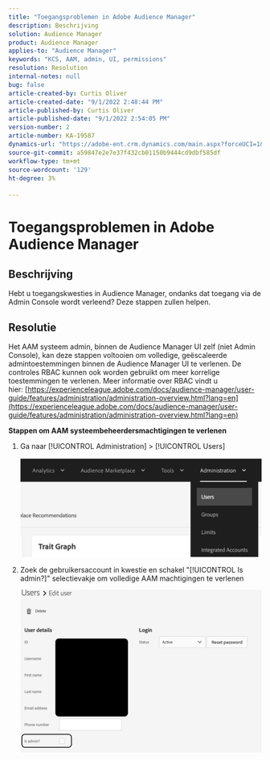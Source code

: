 ```yaml
---
title: "Toegangsproblemen in Adobe Audience Manager"
description: Beschrijving
solution: Audience Manager
product: Audience Manager
applies-to: "Audience Manager"
keywords: "KCS, AAM, admin, UI, permissions"
resolution: Resolution
internal-notes: null
bug: false
article-created-by: Curtis Oliver
article-created-date: "9/1/2022 2:48:44 PM"
article-published-by: Curtis Oliver
article-published-date: "9/1/2022 2:54:05 PM"
version-number: 2
article-number: KA-19587
dynamics-url: "https://adobe-ent.crm.dynamics.com/main.aspx?forceUCI=1&pagetype=entityrecord&etn=knowledgearticle&id=a2da922a-052a-ed11-9db1-0022480868ff"
source-git-commit: a59847e2e7e37f432cb01150b9444cd9dbf585df
workflow-type: tm+mt
source-wordcount: '129'
ht-degree: 3%

---
```


# Toegangsproblemen in Adobe Audience Manager

## Beschrijving

Hebt u toegangskwesties in Audience Manager, ondanks dat toegang via de Admin Console wordt verleend? Deze stappen zullen helpen.

## Resolutie

Het AAM systeem admin, binnen de Audience Manager UI zelf (niet Admin Console), kan deze stappen voltooien om volledige, geëscaleerde admintoestemmingen binnen de Audience Manager UI te verlenen. De controles RBAC kunnen ook worden gebruikt om meer korrelige toestemmingen te verlenen. Meer informatie over RBAC vindt u hier: [https://experienceleague.adobe.com/docs/audience-manager/user-guide/features/administration/administration-overview.html?lang=en](https://experienceleague.adobe.com/docs/audience-manager/user-guide/features/administration/administration-overview.html?lang=en)

<b>Stappen om AAM systeembeheerdersmachtigingen te verlenen</b>

1. Ga naar [!UICONTROL Administration] > [!UICONTROL Users]

   ![](assets/0c4ffacf-e9d5-ec11-a7b5-000d3a37750e.png)

1. Zoek de gebruikersaccount in kwestie en schakel &quot;[!UICONTROL Is admin?]&quot; selectievakje om volledige AAM machtigingen te verlenen

   ![](assets/07c16ce8-e9d5-ec11-a7b5-000d3a37750e.png)
